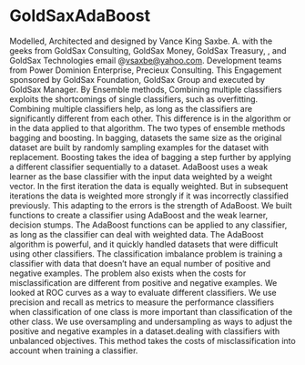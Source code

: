 GoldSaxAdaBoost
===============

Modelled, Architected and designed by Vance King Saxbe. A. with the geeks from GoldSax Consulting, GoldSax Money, GoldSax Treasury, ,  and GoldSax Technologies email @vsaxbe@yahoo.com. Development teams from Power Dominion Enterprise, Precieux Consulting. This Engagement sponsored by GoldSax Foundation, GoldSax Group and executed by GoldSax Manager. By Ensemble methods, Combining multiple classifiers exploits the shortcomings of single classifiers, such as overfitting. Combining multiple classifiers help, as long as the classifiers are significantly different from each other. This difference is in the algorithm or in the data applied to that algorithm. The two types of ensemble methods bagging and boosting. In bagging, datasets the same size as the original dataset are built by randomly sampling examples for the dataset with replacement. Boosting takes the idea of bagging a step further by applying a different classifier sequentially to a dataset. AdaBoost uses a weak learner as the base classifier with the input data weighted by a weight vector. In the first iteration the data is equally weighted. But in subsequent iterations the data is weighted more strongly if it was incorrectly classified previously. This adapting to the errors is the strength of AdaBoost. We built functions to create a classifier using AdaBoost and the weak learner, decision stumps. The AdaBoost functions can be applied to any classifier, as long as the classifier can deal with weighted data. The AdaBoost algorithm is powerful, and it quickly handled datasets that were difficult using other classifiers. The classification imbalance problem is training a classifier with data that doesn’t have an equal number of positive and negative examples. The problem also exists when the costs for misclassification are different from positive and negative examples. We looked at ROC curves as a way to evaluate different classifiers. We use precision and recall as metrics to measure the performance classifiers when classification of one class is more important than classification of the other class. We use oversampling and undersampling as ways to adjust the positive and negative examples in a dataset.dealing with classifiers with unbalanced objectives. This method takes the costs of misclassification into account when training a classifier. 
